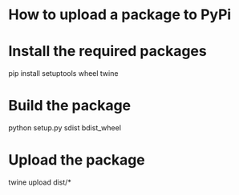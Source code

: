 
# How to upload a package to PyPi

# Install the required packages
pip install setuptools wheel twine

# Build the package
python setup.py sdist bdist_wheel

# Upload the package
twine upload dist/*
